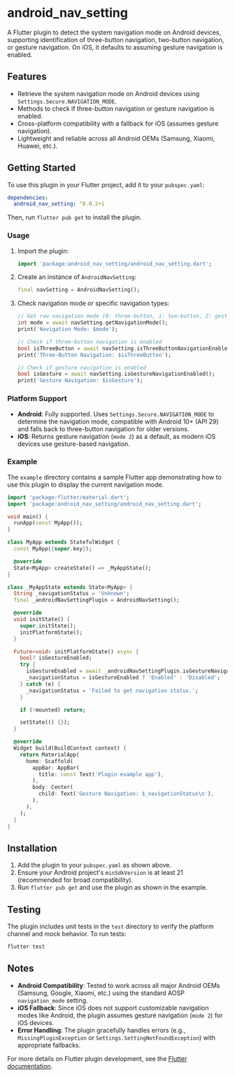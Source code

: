 # android_nav_setting

A Flutter plugin to detect the system navigation mode on Android devices, supporting identification of three-button navigation, two-button navigation, or gesture navigation. On iOS, it defaults to assuming gesture navigation is enabled.

## Features

- Retrieve the system navigation mode on Android devices using `Settings.Secure.NAVIGATION_MODE`.
- Methods to check if three-button navigation or gesture navigation is enabled.
- Cross-platform compatibility with a fallback for iOS (assumes gesture navigation).
- Lightweight and reliable across all Android OEMs (Samsung, Xiaomi, Huawei, etc.).

## Getting Started

To use this plugin in your Flutter project, add it to your `pubspec.yaml`:

```yaml
dependencies:
  android_nav_setting: ^0.0.2+1
```

Then, run `flutter pub get` to install the plugin.

### Usage

1. Import the plugin:
   ```dart
   import 'package:android_nav_setting/android_nav_setting.dart';
   ```

2. Create an instance of `AndroidNavSetting`:
   ```dart
   final navSetting = AndroidNavSetting();
   ```

3. Check navigation mode or specific navigation types:
   ```dart
   // Get raw navigation mode (0: three-button, 1: two-button, 2: gesture)
   int mode = await navSetting.getNavigationMode();
   print('Navigation Mode: $mode');

   // Check if three-button navigation is enabled
   bool isThreeButton = await navSetting.isThreeButtonNavigationEnabled();
   print('Three-Button Navigation: $isThreeButton');

   // Check if gesture navigation is enabled
   bool isGesture = await navSetting.isGestureNavigationEnabled();
   print('Gesture Navigation: $isGesture');
   ```

### Platform Support

- **Android**: Fully supported. Uses `Settings.Secure.NAVIGATION_MODE` to determine the navigation mode, compatible with Android 10+ (API 29) and falls back to three-button navigation for older versions.
- **iOS**: Returns gesture navigation (`mode 2`) as a default, as modern iOS devices use gesture-based navigation.

### Example

The `example` directory contains a sample Flutter app demonstrating how to use this plugin to display the current navigation mode.

```dart
import 'package:flutter/material.dart';
import 'package:android_nav_setting/android_nav_setting.dart';

void main() {
  runApp(const MyApp());
}

class MyApp extends StatefulWidget {
  const MyApp({super.key});

  @override
  State<MyApp> createState() => _MyAppState();
}

class _MyAppState extends State<MyApp> {
  String _navigationStatus = 'Unknown';
  final _androidNavSettingPlugin = AndroidNavSetting();

  @override
  void initState() {
    super.initState();
    initPlatformState();
  }

  Future<void> initPlatformState() async {
    bool? isGestureEnabled;
    try {
      isGestureEnabled = await _androidNavSettingPlugin.isGestureNavigationEnabled();
      _navigationStatus = isGestureEnabled ? 'Enabled' : 'Disabled';
    } catch (e) {
      _navigationStatus = 'Failed to get navigation status.';
    }

    if (!mounted) return;

    setState(() {});
  }

  @override
  Widget build(BuildContext context) {
    return MaterialApp(
      home: Scaffold(
        appBar: AppBar(
          title: const Text('Plugin example app'),
        ),
        body: Center(
          child: Text('Gesture Navigation: $_navigationStatus\n'),
        ),
      ),
    );
  }
}
```

## Installation

1. Add the plugin to your `pubspec.yaml` as shown above.
2. Ensure your Android project's `minSdkVersion` is at least 21 (recommended for broad compatibility).
3. Run `flutter pub get` and use the plugin as shown in the example.

## Testing

The plugin includes unit tests in the `test` directory to verify the platform channel and mock behavior. To run tests:

```bash
flutter test
```

## Notes

- **Android Compatibility**: Tested to work across all major Android OEMs (Samsung, Google, Xiaomi, etc.) using the standard AOSP `navigation_mode` setting.
- **iOS Fallback**: Since iOS does not support customizable navigation modes like Android, the plugin assumes gesture navigation (`mode 2`) for iOS devices.
- **Error Handling**: The plugin gracefully handles errors (e.g., `MissingPluginException` or `Settings.SettingNotFoundException`) with appropriate fallbacks.

For more details on Flutter plugin development, see the [Flutter documentation](https://docs.flutter.dev/development/packages-and-plugins/developing-packages).